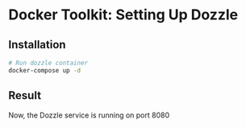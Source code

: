 # Docker Toolkit: Setting Up Dozzle

## Installation

```bash
# Run dozzle container
docker-compose up -d
```

## Result

Now, the Dozzle service is running on port 8080
